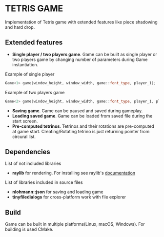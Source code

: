 # TETRIS GAME

Implementation of Tetris game with extended features like piece shadowing and hard drop.

## Extended features

- **Single player / two players game**. Game can be built as single player or two players game by changing number of parameters during Game instantiation.

Example of single player
```cpp
Game<1> game{window_height, window_width, game::font_type, player_1};
```
Example of two players game
```cpp
Game<2> game{window_height, window_width, game::font_type, player_1, player_2};
```
- **Saving game**. Game can be paused and saved during gameplay.
- **Loading saved game**. Game can be loaded from saved file during the start screen.
- **Pre-computed tetrinos**. Tetrinos and their rotations are pre-computed at game start. Creating/Rotating tetrino is just returning pointer from circural list.

## Dependencies

List of not included libraries

- **raylib** for rendering. For installing see raylib's [documentation](https://github.com/raysan5/raylib?tab=readme-ov-file)

List of libraries included in source files

- **nlohmann::json** for saving and loading game
- **tinyfiledialogs** for cross-platform work with file explorer

## Build

Game can be built in multiple platforms(Linux, macOS, Windows). For building is used CMake.

